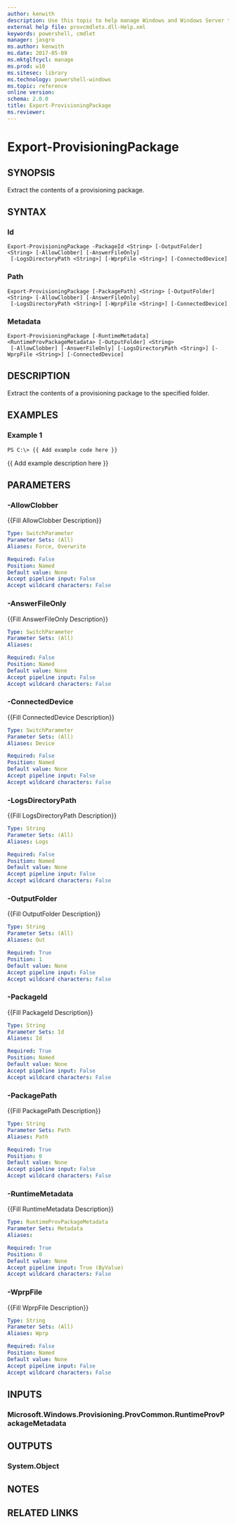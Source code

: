```yaml
---
author: kenwith
description: Use this topic to help manage Windows and Windows Server technologies with Windows PowerShell.
external help file: provcmdlets.dll-Help.xml
keywords: powershell, cmdlet
manager: jasgro
ms.author: kenwith
ms.date: 2017-05-09
ms.mktglfcycl: manage
ms.prod: w10
ms.sitesec: library
ms.technology: powershell-windows
ms.topic: reference
online version: 
schema: 2.0.0
title: Export-ProvisioningPackage
ms.reviewer:
---
```


# Export-ProvisioningPackage

## SYNOPSIS
Extract the contents of a provisioning package.

## SYNTAX

### Id
```
Export-ProvisioningPackage -PackageId <String> [-OutputFolder] <String> [-AllowClobber] [-AnswerFileOnly]
 [-LogsDirectoryPath <String>] [-WprpFile <String>] [-ConnectedDevice]
```

### Path
```
Export-ProvisioningPackage [-PackagePath] <String> [-OutputFolder] <String> [-AllowClobber] [-AnswerFileOnly]
 [-LogsDirectoryPath <String>] [-WprpFile <String>] [-ConnectedDevice]
```

### Metadata
```
Export-ProvisioningPackage [-RuntimeMetadata] <RuntimeProvPackageMetadata> [-OutputFolder] <String>
 [-AllowClobber] [-AnswerFileOnly] [-LogsDirectoryPath <String>] [-WprpFile <String>] [-ConnectedDevice]
```

## DESCRIPTION
Extract the contents of a provisioning package to the specified folder.

## EXAMPLES

### Example 1
```
PS C:\> {{ Add example code here }}
```

{{ Add example description here }}

## PARAMETERS

### -AllowClobber
{{Fill AllowClobber Description}}

```yaml
Type: SwitchParameter
Parameter Sets: (All)
Aliases: Force, Overwrite

Required: False
Position: Named
Default value: None
Accept pipeline input: False
Accept wildcard characters: False
```

### -AnswerFileOnly
{{Fill AnswerFileOnly Description}}

```yaml
Type: SwitchParameter
Parameter Sets: (All)
Aliases: 

Required: False
Position: Named
Default value: None
Accept pipeline input: False
Accept wildcard characters: False
```

### -ConnectedDevice
{{Fill ConnectedDevice Description}}

```yaml
Type: SwitchParameter
Parameter Sets: (All)
Aliases: Device

Required: False
Position: Named
Default value: None
Accept pipeline input: False
Accept wildcard characters: False
```

### -LogsDirectoryPath
{{Fill LogsDirectoryPath Description}}

```yaml
Type: String
Parameter Sets: (All)
Aliases: Logs

Required: False
Position: Named
Default value: None
Accept pipeline input: False
Accept wildcard characters: False
```

### -OutputFolder
{{Fill OutputFolder Description}}

```yaml
Type: String
Parameter Sets: (All)
Aliases: Out

Required: True
Position: 1
Default value: None
Accept pipeline input: False
Accept wildcard characters: False
```

### -PackageId
{{Fill PackageId Description}}

```yaml
Type: String
Parameter Sets: Id
Aliases: Id

Required: True
Position: Named
Default value: None
Accept pipeline input: False
Accept wildcard characters: False
```

### -PackagePath
{{Fill PackagePath Description}}

```yaml
Type: String
Parameter Sets: Path
Aliases: Path

Required: True
Position: 0
Default value: None
Accept pipeline input: False
Accept wildcard characters: False
```

### -RuntimeMetadata
{{Fill RuntimeMetadata Description}}

```yaml
Type: RuntimeProvPackageMetadata
Parameter Sets: Metadata
Aliases: 

Required: True
Position: 0
Default value: None
Accept pipeline input: True (ByValue)
Accept wildcard characters: False
```

### -WprpFile
{{Fill WprpFile Description}}

```yaml
Type: String
Parameter Sets: (All)
Aliases: Wprp

Required: False
Position: Named
Default value: None
Accept pipeline input: False
Accept wildcard characters: False
```

## INPUTS

### Microsoft.Windows.Provisioning.ProvCommon.RuntimeProvPackageMetadata


## OUTPUTS

### System.Object

## NOTES

## RELATED LINKS

